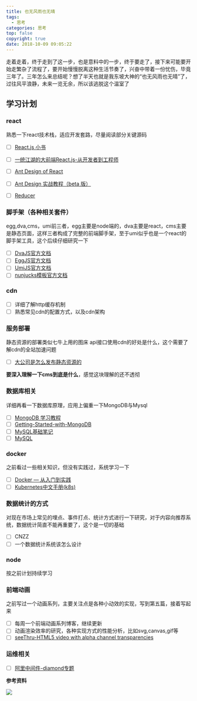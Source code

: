 ```yaml
---
title: 也无风雨也无晴
tags:
  - 思考
categories: 思考
top: false
copyright: true
date: 2018-10-09 09:05:22
---
```

走着走着，终于走到了这一步，也是意料中的一步，终于要走了，接下来可能要开始走繁杂了流程了，要开始慢慢脱离这种生活节奏了，兴奋中带着一份忧伤，毕竟三年了。三年怎么来总结呢？想了半天也就是我东坡大神的“也无风雨也无晴”了，过往风平浪静，未来一览无余，所以该逃脱这个温室了
<!--more-->

## 学习计划

### react
熟悉一下react技术栈，适应开发套路，尽量阅读部分关键源码
- [ ] [React.js 小书](http://huziketang.mangojuice.top/books/react/lesson1)
- [ ] [一统江湖的大前端React.js-从开发者到工程师](https://zhuanlan.zhihu.com/p/41127320)
- [ ] [Ant Design of React
](https://ant.design/docs/react/introduce-cn)
- [ ] [Ant Design 实战教程（beta 版）](https://www.yuque.com/ant-design/course/intro)
- [ ] [Reducer](https://cn.redux.js.org/docs/basics/Reducers.html)


### 脚手架（各种相关套件）
egg,dva,cms，umi前三者，egg主要是node端的，dva主要是react，cms主要是静态页面，这样三者构成了完整的前端脚手架，至于umi似乎也是一个react的脚手架工具，这个后续仔细研究一下
- [ ] [DvaJS官方文档](https://dvajs.com/guide/concepts.html)
- [ ] [EggJS官方文档](https://eggjs.org/zh-cn/intro/)
- [ ] [UmiJS官方文档](https://umijs.org/zh/guide/)
- [ ] [nunjucks模板官方文档](http://mozilla.github.io/nunjucks/cn/templating.html)

### cdn
- [ ] 详细了解http缓存机制
- [ ] 熟悉常见cdn的配置方式，以及cdn架构

### 服务部署
静态资源的部署类似七牛上用的图床
api接口使用cdn的好处是什么，这个需要了解cdn的全站加速问题
- [ ] [大公司是怎么发布静态资源的](https://segmentfault.com/a/1190000007122250)

**要深入理解一下cms到底是什么**，感觉这块理解的还不透彻

### 数据库相关
详细再看一下数据库原理，应用上偏重一下MongoDB与Mysql
- [ ] [MongoDB 学习教程](https://piaosanlang.gitbooks.io/mongodb/content/)
- [ ] [Getting-Started-with-MongoDB](https://jockchou.gitbooks.io/getting-started-with-mongodb/content/)
- [ ] [MySQL基础笔记](https://cxiaodian.gitbooks.io/mysql/content/)
- [ ] [MySQL](https://jasonsimple.gitbooks.io/mysql/content/)

### docker
之前看过一些相关知识，但没有实践过，系统学习一下
- [ ] [Docker — 从入门到实践](https://docker_practice.gitee.io/)
- [ ] [Kubernetes中文手册(k8s)](https://www.kubernetes.org.cn/docs)

### 数据统计的方式
对现在市场上常见的埋点、事件打点、统计方式进行一下研究，对于内容向推荐系统，数据统计简直不能再重要了，这个是一切的基础

- [ ] CNZZ
- [ ] 一个数据统计系统该怎么设计

### node
按之前计划持续学习

### 前端动画
之前写过一个动画系列，主要关注点是各种小动效的实现，写到第五篇，接着写起来
- [ ] 每周一个前端动画系列博客，继续更新
- [ ] 动画渲染效率的研究，各种实现方式的性能分析，比如svg,canvas,gif等
- [ ] [seeThru-HTML5 video with alpha channel transparencies](https://github.com/m90/seeThru)

### 运维相关
- [ ] [阿里中间件-diamond专题](http://jm.taobao.org/2012/04/17/diamond-1-intro/)

**参考资料**
[]()

![](http://oankigr4l.bkt.clouddn.com/wexin.png)